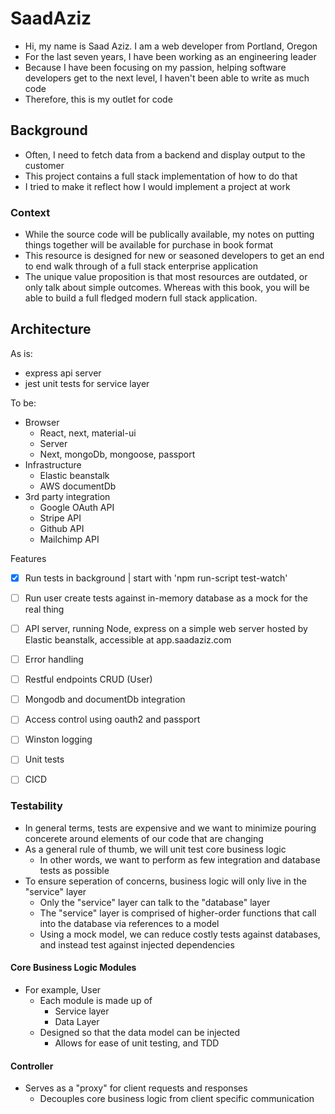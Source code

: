 # SaadAziz

- Hi, my name is Saad Aziz. I am a web developer from Portland, Oregon
- For the last seven years, I have been working as an engineering leader
- Because I have been focusing on my passion, helping software developers get to the next level, I haven't been able to write as much code
- Therefore, this is my outlet for code

## Background

- Often, I need to fetch data from a backend and display output to the customer
- This project contains a full stack implementation of how to do that
- I tried to make it reflect how I would implement a project at work

### Context

- While the source code will be publically available, my notes on putting things together will be available for purchase in book format
- This resource is designed for new or seasoned developers to get an end to end walk through of a full stack enterprise application
- The unique value proposition is that most resources are outdated, or only talk about simple outcomes. Whereas with this book, you will be able to build a full fledged modern full stack application.

## Architecture
As is:
- express api server
- jest unit tests for service layer

To be:
- Browser
  - React, next, material-ui
  - Server
  - Next, mongoDb, mongoose, passport
- Infrastructure
  - Elastic beanstalk
  - AWS documentDb
- 3rd party integration
  - Google OAuth API
  - Stripe API
  - Github API
  - Mailchimp API

Features
- [x] Run tests in background | start with 'npm run-script test-watch'
- [ ] Run user create tests against in-memory database as a mock for the real thing
- [ ] API server, running Node, express on a simple web server hosted by Elastic beanstalk, accessible at app.saadaziz.com
- [ ] Error handling
- [ ] Restful endpoints CRUD (User)
- [ ] Mongodb and documentDb integration
- [ ] Access control using oauth2 and passport
- [ ] Winston logging 
- [ ] Unit tests
- [ ] CICD


### Testability
- In general terms, tests are expensive and we want to minimize pouring concerete around elements of our code that are changing
- As a general rule of thumb, we will unit test core business logic
  - In other words, we want to perform as few integration and database tests as possible
- To ensure seperation of concerns, business logic will only live in the "service" layer
  - Only the "service" layer can talk to the "database" layer
  - The "service" layer is comprised of higher-order functions that call into the database via references to a model
  - Using a mock model, we can reduce costly tests against databases, and instead test against injected dependencies

#### Core Business Logic Modules 
- For example, User
  - Each module is made up of
    - Service layer
    - Data Layer
  - Designed so that the data model can be injected
    - Allows for ease of unit testing, and TDD

#### Controller
- Serves as a "proxy" for client requests and responses
  - Decouples core business logic from client specific communication